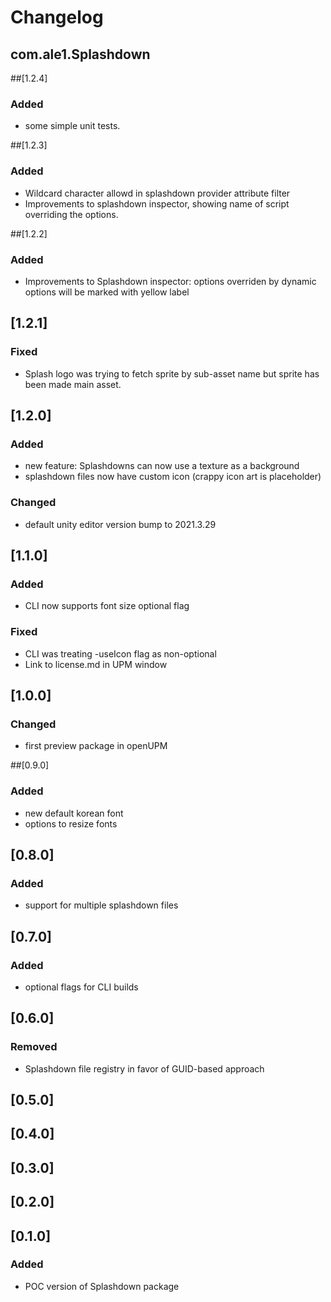 # Changelog 
## com.ale1.Splashdown


##[1.2.4]
### Added
- some simple unit tests.

##[1.2.3]
### Added
- Wildcard character allowd in splashdown provider attribute filter
- Improvements to splashdown inspector, showing name of script overriding the options.

##[1.2.2]
### Added
- Improvements to Splashdown inspector: options overriden by dynamic options will be marked with yellow label

## [1.2.1]
### Fixed
- Splash logo was trying to fetch sprite by sub-asset name but sprite has been made main asset.

## [1.2.0]
### Added
- new feature: Splashdowns can now use a texture as a background
- splashdown files now have custom icon (crappy icon art is placeholder)
### Changed
- default unity editor version bump to 2021.3.29

## [1.1.0]
### Added
- CLI now supports font size optional flag
### Fixed
- CLI was treating -useIcon flag as non-optional
- Link to license.md in UPM window

## [1.0.0]
### Changed
- first preview package in openUPM

##[0.9.0]
### Added
- new default korean font
- options to resize fonts

## [0.8.0]
### Added
- support for multiple splashdown files

## [0.7.0]
### Added 
- optional flags for CLI builds

## [0.6.0]
### Removed
- Splashdown file registry in favor of GUID-based approach

## [0.5.0]

## [0.4.0]

## [0.3.0]

## [0.2.0]

## [0.1.0]
### Added
- POC version of Splashdown package


